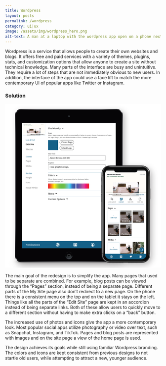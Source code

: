 ```yaml
---
title: Wordpress
layout: posts
permalink: /wordpress
category: ui|ux
image: /assets/img/wordpress_hero.png
alt-text: A man at a laptop with the wordpress app open on a phone next to him.
---
```

Wordpress is a service that allows people to create their own websites and blogs. It
offers free and paid services with a variety of themes, plugins, stats, and customization
options that allow anyone to create a site without technical knowledge. Many parts
of the interface are busy and unintuitive. They require a lot of steps that are not
immediately obvious to new users. In addition, the interface of the app could use a face
lift to match the more contemporary UI of popular apps like Twitter or Instagram.

### Solution

![](/assets/img/wordpress_design.png)

The main goal of the redesign is to simplify the app. Many pages
that used to be separate are combined. For example, blog posts
can be viewed through the “Pages” section, instead of being
a separate page. Different parts of the My Site page also don’t
redirect to a new page. On the phone there is a consistent menu
on the top and on the tablet it stays on the left. Things like all
the parts of the “Edit Site” page are kept in an accordion instead
of being separate links. Both of these allow users to quickly
move to a different section without having to make extra clicks
on a “back” button.

The increased use of photos and icons give the app a more
contemporary look. Most popular social apps utilize photography
or video over text, such as Snapchat, Instagram, and TikTok.
Pages and blog posts are represented with images and on the
site page a view of the home page is used.

The design achieves its goals while still using familiar Wordpress
branding. The colors and icons are kept consistent from previous
designs to not startle old users, while attempting to attract a
new, younger audience.